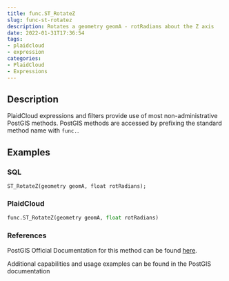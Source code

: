 ```yaml
---
title: func.ST_RotateZ
slug: func-st-rotatez
description: Rotates a geometry geomA - rotRadians about the Z axis
date: 2022-01-31T17:36:54
tags:
- plaidcloud
- expression
categories:
- PlaidCloud
- Expressions
---
```



## Description


PlaidCloud expressions and filters provide use of most non-administrative PostGIS methods. PostGIS methods are accessed by prefixing the standard method name with `func.`.



## Examples


### SQL



```
ST_RotateZ(geometry geomA, float rotRadians);
```


### PlaidCloud



```python
func.ST_RotateZ(geometry geomA, float rotRadians)
```


### References


PostGIS Official Documentation for this method can be found [here](https://postgis.net/docs/manual-3.1/ST_RotateZ.html).



Additional capabilities and usage examples can be found in the PostGIS documentation

